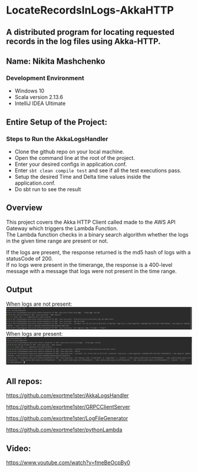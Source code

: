# LocateRecordsInLogs-AkkaHTTP
A distributed program for locating requested records in the log files using Akka-HTTP.
---
Name: Nikita Mashchenko
---

### Development Environment
+ Windows 10
+ Scala version 2.13.6
+ IntelliJ IDEA Ultimate

## Entire Setup of the Project:

### Steps to Run the AkkaLogsHandler
- Clone the github repo on your local machine.
- Open the command line at the root of the project.
- Enter your desired configs in application.conf.
- Enter `sbt clean compile test` and see if all the test executions pass.
- Setup the desired Time and Delta time values inside the application.conf.
- Do sbt run to see the result


## Overview
This project covers the Akka HTTP Client called made to the AWS API Gateway which triggers the Lambda Function.<br/>
The Lambda function checks in a binary search algorithm whether the logs in the given time range are present or not.<br/>

If the logs are present, the response returned is the md5 hash of logs with a statusCode of 200.<br/>
If no logs were present in the timerange, the response is a 400-level message with a message that logs were not present in the time range.

## Output
When logs are not present:
![img.png](img.png)
<br/>
When logs are present:
![img_1.png](img_1.png)

## All repos:

https://github.com/exortme1ster/AkkaLogsHandler

https://github.com/exortme1ster/GRPCClientServer

https://github.com/exortme1ster/LogFileGenerator

https://github.com/exortme1ster/pythonLambda

## Video:

https://www.youtube.com/watch?v=fmeBeOcpBy0
